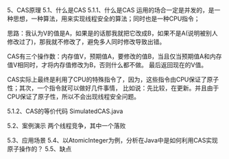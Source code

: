 5、CAS原理
5.1、什么是CAS
5.1.1、什么是CAS
运用的场合一定是并发的，是一种思想，一种算法，用来实现线程安全的算法；同时也是一种CPU指令；

思路：我认为V的值是A，如果是的话那我就把它改成B，如果不是A(说明被别人修改过了)，那我就不修改了，避免多人同时修改导致出错。

CAS有三个操作数：内存值V，预期值A，要修改的值B，当且仅当预期值A和内存值V相同时，才将内存值修改为B，否则什么都不做。
最后返回现在的V值。

CAS实际上最终是利用了CPU的特殊指令了，因为，这些指令由CPU保证了原子性；其次，一个指令就可以做好几件事情，
比如说：先比较，在更新。并且由于CPU保证了原子性，所以不会出现线程安全问题。

5.1.2、CAS的等价代码
SimulatedCAS.java

5.2、案例演示
两个线程竞争，其中一个落败

5.3、应用场景
5.4、以AtomicInteger为例，分析在Java中是如何利用CAS实现原子操作的？
5.5、缺点